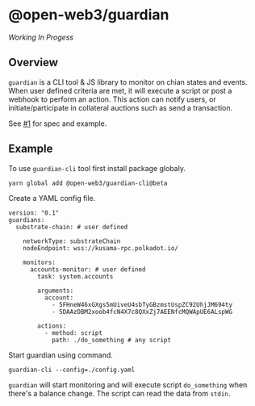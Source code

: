 # @open-web3/guardian

_Working In Progess_

## Overview

`guardian` is a CLI tool & JS library to monitor on chian states and events. When user defined criteria are met, it will execute a script or post a webhook to perform an action. This action can notify users, or initiate/participate in collateral auctions such as send a transaction.

See [#1](https://github.com/open-web3-stack/guardian/issues/1) for spec and example.

## Example

To use `guardian-cli` tool first install package globaly.

```
yarn global add @open-web3/guardian-cli@beta
```

Create a YAML config file.

```
version: "0.1"
guardians:
  substrate-chain: # user defined

    networkType: substrateChain
    nodeEndpoint: wss://kusama-rpc.polkadot.io/

    monitors:
      accounts-monitor: # user defined
        task: system.accounts

        arguments:
          account:
            - 5FHneW46xGXgs5mUiveU4sbTyGBzmstUspZC92UhjJM694ty
            - 5DAAzDBM2xoob4fcN4X7c8QXxZj7AEENfcMQWApUE6ALspWG

        actions:
          - method: script
            path: ./do_something # any script
```

Start guardian using command.

```
guardian-cli --config=./config.yaml
```

`guardian` will start monitoring and will execute script `do_something` when there's a balance change. The script can read the data from `stdin`.

